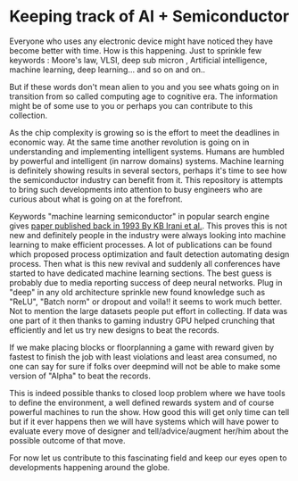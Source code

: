 # Keeping track of AI + Semiconductor

Everyone who uses any electronic device might have noticed they have become better with time. How is this happening. Just to sprinkle few keywords : Moore's law, VLSI, deep sub micron , Artificial intelligence, machine learning, deep learning... and so on and on..

But if these words don't mean alien to you and you see whats going on in transition from so called computing age to cognitive era. The information might be of some use to you or perhaps you can contribute to this collection.

As the chip complexity is growing so is the effort to meet the deadlines in economic way. At the same time another revolution is going on in understanding and implementing intelligent systems. Humans are humbled by powerful and intelligent (in narrow domains) systems. Machine learning is definitely showing results in several sectors, perhaps it's time to see how the semiconductor industry can benefit from it. This repository is attempts to bring such developments into attention to busy engineers who are curious about what is going on at the forefront.

Keywords "machine learning semiconductor" in popular search engine gives [paper published back in 1993 By KB Irani et al.](https://ieeexplore.ieee.org/abstract/document/193054). This proves this is not new and definitely people in the industry were always looking into machine learning to make efficient processes. A lot of publications can be found which proposed process optimization and fault detection automating design process. Then what is this new revival and suddenly all conferences have started to have dedicated machine learning sections.
The best guess is probably due to media reporting success of deep neural networks. Plug in "deep" in any old architecture sprinkle new found knowledge such as "ReLU", "Batch norm" or dropout and voila!! it seems to work much better. Not to mention the large datasets people put effort in collecting.
If data was one part of it then thanks to gaming industry GPU helped crunching that efficiently and let us try new designs to beat the records.

If we make placing blocks or floorplanning a game with reward given by fastest to finish the job with least violations and least area consumed, no one can say for sure if folks over deepmind will not be able to make some version of "Alpha" to beat the records.

This is indeed possible thanks to closed loop problem where we have tools to define the environment, a well defined rewards system and of course powerful machines to run the show. How good this will get only time can tell but if it ever happens then we will have systems which will have power to evaluate every move of designer and tell/advice/augment her/him about the possible outcome of that move.

For now let us contribute to this fascinating field and keep our eyes open to developments happening around the globe.
